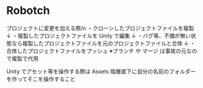 # Robotch

プロジェクトに変更を加える際/n
・クローンしたプロジェクトファイルを複製
↓
・複製したプロジェクトファイルを Unity で編集
↓
・バグ等、不備が無い状態なら複製したプロジェクトファイルを元のプロジェクトファイルと合体
↓
・合体したプロジェクトファイルをプッシュ
※ブランチ や マージ は事故の元なので複製で代用

Unity でアセット等を操作する際は
Assets 階層直下に自分の名前のフォルダーを作ってそこを操作すること
